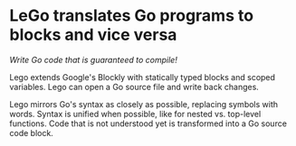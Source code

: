 # LeGo translates Go programs to blocks and vice versa

*Write Go code that is guaranteed to compile!*

Lego extends Google's Blockly with statically typed blocks and scoped variables. Lego can open a Go source file and write back changes.

Lego mirrors Go's syntax as closely as possible, replacing symbols with words. Syntax is unified when possible, like for nested vs. top-level functions. Code that is not understood yet is transformed into a Go source code block.